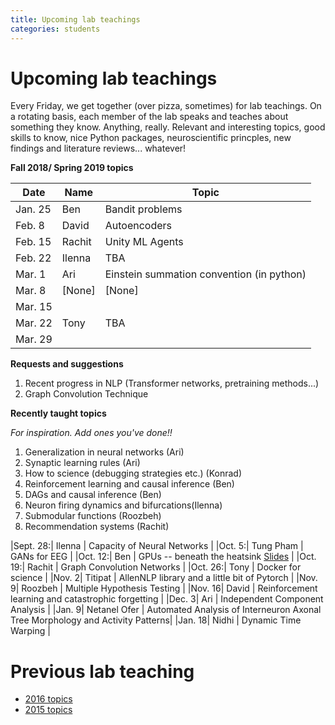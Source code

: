```yaml
---
title: Upcoming lab teachings
categories: students
---
```



# Upcoming lab teachings

Every Friday, we get together (over pizza, sometimes) for lab teachings. 
On a rotating basis, each member of the lab speaks and teaches about something they know. 
Anything, really. Relevant and interesting topics, good skills to know, nice Python packages,
neuroscientific princples, new findings and literature reviews... whatever!

**Fall 2018/ Spring 2019 topics**

| Date | Name | Topic |
|------|------|-------|
|Jan. 25| Ben | Bandit problems |
|Feb. 8| David | Autoencoders |
|Feb. 15| Rachit | Unity ML Agents |
|Feb. 22| Ilenna | TBA |
|Mar. 1| Ari | Einstein summation convention (in python)|
|Mar. 8|[None]|[None]|
|Mar. 15| | |
|Mar. 22| Tony | TBA |
|Mar. 29| | |


**Requests and suggestions**

1. Recent progress in NLP (Transformer networks, pretraining methods...)
2. Graph Convolution Technique

**Recently taught topics**

*For inspiration. Add ones you've done!!*

1. Generalization in neural networks (Ari)
2. Synaptic learning rules (Ari)
3. How to science (debugging strategies etc.) (Konrad)
4. Reinforcement learning and causal inference (Ben)
5. DAGs and causal inference (Ben)
6. Neuron firing dynamics and bifurcations(Ilenna)
7. Submodular functions (Roozbeh)
8. Recommendation systems (Rachit)

|Sept. 28:| Ilenna | Capacity of Neural Networks   |
|Oct. 5:| Tung Pham    |  GANs for EEG   |
|Oct. 12:|  Ben  | GPUs -- beneath the heatsink [Slides](https://github.com/benlansdell/gpu_samples)    |
|Oct. 19:|   Rachit   |  Graph Convolution Networks  |
|Oct. 26:|  Tony |  Docker for science  |
|Nov. 2|  Titipat   |  AllenNLP library and a little bit of Pytorch  |
|Nov. 9|  Roozbeh    |    Multiple Hypothesis Testing   |
|Nov. 16|   David   |   Reinforcement learning and catastrophic forgetting   |
|Dec. 3| Ari | Independent Component Analysis |
|Jan. 9| Netanel Ofer | Automated Analysis of Interneuron Axonal Tree Morphology and Activity Patterns|
|Jan. 18| Nidhi | Dynamic Time Warping |


# Previous lab teaching

- [2016 topics](http://kordinglab.com/lab_teaching_2016/)
- [2015 topics](https://github.com/KordingLab/lab_teaching_2015)



